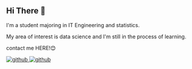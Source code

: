 
## Hi There 👋  

I'm a student majoring in IT Engineering and statistics.

My area of interest is data science and I'm still in the process of learning.

contact me HERE!😊
<br/>


<a href="https://github.com/ddubii" target="_blank">
<img src=https://img.shields.io/badge/github-%2324292e.svg?&style=for-the-badge&logo=github&logoColor=white alt=github style="margin-bottom: 5px;" />
<a href="mailto:wow_boo@sookmyung.ac.kr" target="_blank">
<img src=https://img.shields.io/badge/Gmail-d14836?style=flat-square&logo=Gmail&logoColor=white&link=mailto:wow_boo@sookmyung.ac.kr alt=github style="margin-bottom: 5px;" />
  
